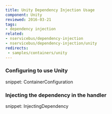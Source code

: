 ```yaml
---
title: Unity Dependency Injection Usage
component: Unity
reviewed: 2016-03-21
tags:
- dependency injection
related:
- nservicebus/dependency-injection
- nservicebus/dependency-injection/unity
redirects:
 - samples/containers/unity
---
```


### Configuring to use Unity

snippet: ContainerConfiguration


### Injecting the dependency in the handler

snippet: InjectingDependency